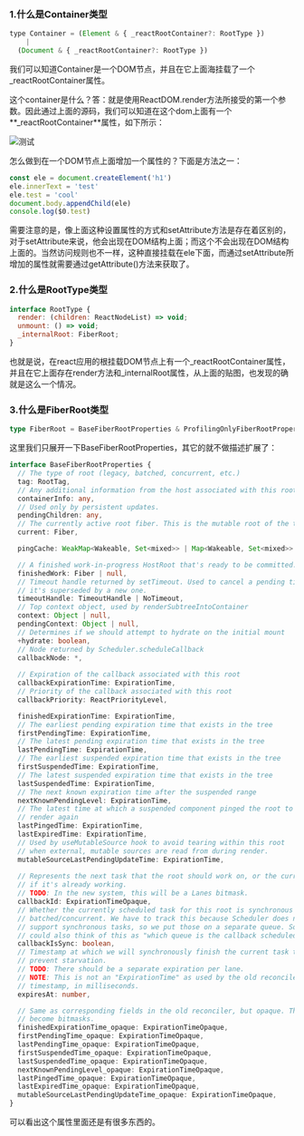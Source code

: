 ### 1.什么是Container类型

```javascript
type Container = (Element & { _reactRootContainer?: RootType })
	|
  (Document & { _reactRootContainer?: RootType })
```

我们可以知道Container是一个DOM节点，并且在它上面海挂载了一个_reactRootContainer属性。

这个container是什么？答：就是使用ReactDOM.render方法所接受的第一个参数。因此通过上面的源码，我们可以知道在这个dom上面有一个**_reactRootContainer**属性，如下所示：

![测试](https://s1.ax1x.com/2020/05/16/Y6y2Wt.png)

怎么做到在一个DOM节点上面增加一个属性的？下面是方法之一：

```javascript
const ele = document.createElement('h1')
ele.innerText = 'test'
ele.test = 'cool'
document.body.appendChild(ele)
console.log($0.test)
```

需要注意的是，像上面这种设置属性的方式和setAttribute方法是存在着区别的，对于setAttribute来说，他会出现在DOM结构上面；而这个不会出现在DOM结构上面的。当然访问规则也不一样，这种直接挂载在ele下面，而通过setAttribute所增加的属性就需要通过getAttribute()方法来获取了。

### 2.什么是RootType类型

```javascript
interface RootType {
  render: (children: ReactNodeList) => void;
  unmount: () => void;
  _internalRoot: FiberRoot;
}
```

也就是说，在react应用的根挂载DOM节点上有一个_reactRootContainer属性，并且在它上面存在render方法和_internalRoot属性，从上面的贴图，也发现的确就是这么一个情况。

### 3.什么是FiberRoot类型

```typescript
type FiberRoot = BaseFiberRootProperties & ProfilingOnlyFiberRootProperties & SuspenseCallbackOnlyFiberRootProperties;
```

这里我们只展开一下BaseFiberRootProperties，其它的就不做描述扩展了：

```typescript
interface BaseFiberRootProperties {
  // The type of root (legacy, batched, concurrent, etc.)
  tag: RootTag,
  // Any additional information from the host associated with this root.
  containerInfo: any,
  // Used only by persistent updates.
  pendingChildren: any,
  // The currently active root fiber. This is the mutable root of the tree.
  current: Fiber,

  pingCache: WeakMap<Wakeable, Set<mixed>> | Map<Wakeable, Set<mixed>> | null,

  // A finished work-in-progress HostRoot that's ready to be committed.
  finishedWork: Fiber | null,
  // Timeout handle returned by setTimeout. Used to cancel a pending timeout, if
  // it's superseded by a new one.
  timeoutHandle: TimeoutHandle | NoTimeout,
  // Top context object, used by renderSubtreeIntoContainer
  context: Object | null,
  pendingContext: Object | null,
  // Determines if we should attempt to hydrate on the initial mount
  +hydrate: boolean,
  // Node returned by Scheduler.scheduleCallback
  callbackNode: *,
   
  // Expiration of the callback associated with this root
  callbackExpirationTime: ExpirationTime,
  // Priority of the callback associated with this root
  callbackPriority: ReactPriorityLevel,

  finishedExpirationTime: ExpirationTime,
  // The earliest pending expiration time that exists in the tree
  firstPendingTime: ExpirationTime,
  // The latest pending expiration time that exists in the tree
  lastPendingTime: ExpirationTime,
  // The earliest suspended expiration time that exists in the tree
  firstSuspendedTime: ExpirationTime,
  // The latest suspended expiration time that exists in the tree
  lastSuspendedTime: ExpirationTime,
  // The next known expiration time after the suspended range
  nextKnownPendingLevel: ExpirationTime,
  // The latest time at which a suspended component pinged the root to
  // render again
  lastPingedTime: ExpirationTime,
  lastExpiredTime: ExpirationTime,
  // Used by useMutableSource hook to avoid tearing within this root
  // when external, mutable sources are read from during render.
  mutableSourceLastPendingUpdateTime: ExpirationTime,
    
  // Represents the next task that the root should work on, or the current one
  // if it's already working.
  // TODO: In the new system, this will be a Lanes bitmask.
  callbackId: ExpirationTimeOpaque,
  // Whether the currently scheduled task for this root is synchronous or
  // batched/concurrent. We have to track this because Scheduler does not
  // support synchronous tasks, so we put those on a separate queue. So you
  // could also think of this as "which queue is the callback scheduled with?"
  callbackIsSync: boolean,
  // Timestamp at which we will synchronously finish the current task to
  // prevent starvation.
  // TODO: There should be a separate expiration per lane.
  // NOTE: This is not an "ExpirationTime" as used by the old reconciler. It's a
  // timestamp, in milliseconds.
  expiresAt: number,

  // Same as corresponding fields in the old reconciler, but opaque. These will
  // become bitmasks.
  finishedExpirationTime_opaque: ExpirationTimeOpaque,
  firstPendingTime_opaque: ExpirationTimeOpaque,
  lastPendingTime_opaque: ExpirationTimeOpaque,
  firstSuspendedTime_opaque: ExpirationTimeOpaque,
  lastSuspendedTime_opaque: ExpirationTimeOpaque,
  nextKnownPendingLevel_opaque: ExpirationTimeOpaque,
  lastPingedTime_opaque: ExpirationTimeOpaque,
  lastExpiredTime_opaque: ExpirationTimeOpaque,
  mutableSourceLastPendingUpdateTime_opaque: ExpirationTimeOpaque,
}
```

可以看出这个属性里面还是有很多东西的。